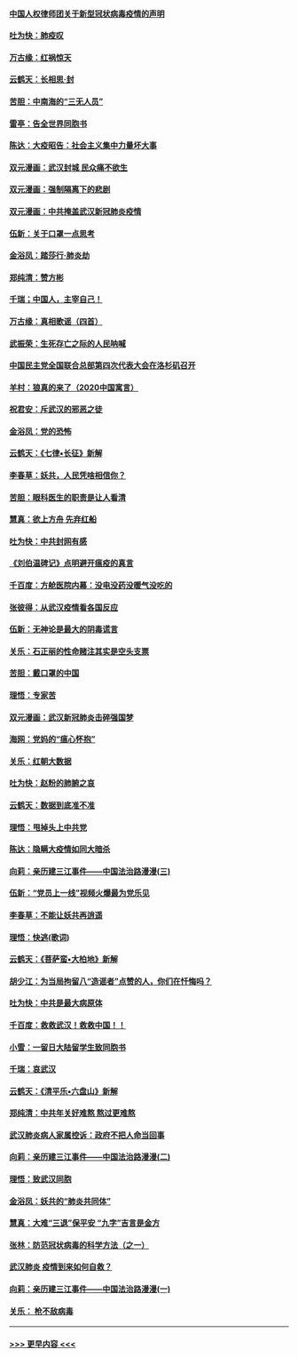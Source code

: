 #### [中国人权律师团关于新型冠状病毒疫情的声明](../pages/nsc993/n11864249.md?t=02130331) 
#### [吐为快：肺疫叹](../pages/nsc993/n11864027.md?t=02130331) 
#### [万古缘：红祸惊天](../pages/nsc993/n11864079.md?t=02130331) 
#### [云鹤天：长相思‧封](../pages/nsc993/n11864006.md?t=02130331) 
#### [苦胆：中南海的“三无人员”](../pages/nsc993/n11862997.md?t=02130331) 
#### [雷亭：告全世界同胞书](../pages/nsc993/n11862572.md?t=02130331) 
#### [陈达：大疫昭告：社会主义集中力量坏大事](../pages/nsc993/n11859419.md?t=02130331) 
#### [双元漫画：武汉封城 民众痛不欲生](../pages/nsc993/n11859287.md?t=02130331) 
#### [双元漫画：强制隔离下的悲剧](../pages/nsc993/n11859244.md?t=02130331) 
#### [双元漫画：中共掩盖武汉新冠肺炎疫情](../pages/nsc993/n11858249.md?t=02130331) 
#### [伍新：关于口罩一点思考](../pages/nsc993/n11859195.md?t=02130331) 
#### [金浴凤：踏莎行‧肺炎劫](../pages/nsc993/n11858227.md?t=02130331) 
#### [郑纯清：赞方彬](../pages/nsc993/n11856803.md?t=02130331) 
#### [千瑞；中国人，主宰自己！](../pages/nsc993/n11856793.md?t=02130331) 
#### [万古缘：真相歌谣（四首）](../pages/nsc993/n11856263.md?t=02130331) 
#### [武振荣：生死存亡之际的人民呐喊](../pages/nsc993/n11856256.md?t=02130331) 
#### [中国民主党全国联合总部第四次代表大会在洛杉矶召开](../pages/nsc993/n11856344.md?t=02130331) 
#### [羊村：狼真的来了（2020中国寓言）](../pages/nsc993/n11856229.md?t=02130331) 
#### [祝君安：斥武汉的邪恶之徒](../pages/nsc993/n11855861.md?t=02130331) 
#### [金浴凤：党的恐怖](../pages/nsc993/n11855849.md?t=02130331) 
#### [云鹤天：《七律▪长征》新解](../pages/nsc993/n11855479.md?t=02130331) 
#### [李春草：妖共，人民凭啥相信你？](../pages/nsc993/n11855196.md?t=02130331) 
#### [苦胆：眼科医生的职责是让人看清](../pages/nsc993/n11853840.md?t=02130331) 
#### [慧真：欲上方舟 先弃红船](../pages/nsc993/n11853483.md?t=02130331) 
#### [吐为快：中共封网有感](../pages/nsc993/n11852575.md?t=02130331) 
#### [《刘伯温碑记》点明避开瘟疫的真言](../pages/nsc993/n11852128.md?t=02130331) 
#### [千百度：方舱医院内幕：没电没药没暖气没吃的](../pages/nsc993/n11850211.md?t=02130331) 
#### [张彼得：从武汉疫情看各国反应](../pages/nsc993/n11850102.md?t=02130331) 
#### [伍新：无神论是最大的阴毒谎言](../pages/nsc993/n11846129.md?t=02130331) 
#### [关乐：石正丽的性命赌注其实是空头支票](../pages/nsc993/n11846109.md?t=02130331) 
#### [苦胆：戴口罩的中国](../pages/nsc993/n11845576.md?t=02130331) 
#### [理悟：专家苦](../pages/nsc993/n11845564.md?t=02130331) 
#### [双元漫画：武汉新冠肺炎击碎强国梦](../pages/nsc993/n11843320.md?t=02130331) 
#### [海网：党妈的“瘟心怀抱”](../pages/nsc993/n11840740.md?t=02130331) 
#### [关乐：红朝大数据](../pages/nsc993/n11840675.md?t=02130331) 
#### [吐为快：赵粉的肺腑之哀](../pages/nsc993/n11840618.md?t=02130331) 
#### [云鹤天：数据到底准不准](../pages/nsc993/n11840325.md?t=02130331) 
#### [理悟：甩掉头上中共党](../pages/nsc993/n11838826.md?t=02130331) 
#### [陈达：隐瞒大疫情如同大暗杀](../pages/nsc993/n11838771.md?t=02130331) 
#### [向莉：亲历建三江事件——中国法治路漫漫(三)](../pages/nsc993/n11831825.md?t=02130331) 
#### [伍新：“党员上一线”视频火爆最为党乐见](../pages/nsc993/n11838200.md?t=02130331) 
#### [李春草：不能让妖共再逍遥](../pages/nsc993/n11838102.md?t=02130331) 
#### [理悟：快逃(歌词)](../pages/nsc993/n11838083.md?t=02130331) 
#### [云鹤天：《菩萨蛮▪大柏地》新解](../pages/nsc993/n11838059.md?t=02130331) 
#### [胡少江：为当局拘留八“造谣者”点赞的人，你们在忏悔吗？](../pages/nsc993/n11836801.md?t=02130331) 
#### [吐为快：中共是最大病原体](../pages/nsc993/n11836748.md?t=02130331) 
#### [千百度：救救武汉！救救中国！！](../pages/nsc993/n11836145.md?t=02130331) 
#### [小雪：一留日大陆留学生致同胞书](../pages/nsc993/n11834624.md?t=02130331) 
#### [千瑞：哀武汉](../pages/nsc993/n11833647.md?t=02130331) 
#### [云鹤天：《清平乐▪六盘山》新解](../pages/nsc993/n11833611.md?t=02130331) 
#### [郑纯清：中共年关好难熬 熬过更难熬](../pages/nsc993/n11833489.md?t=02130331) 
#### [武汉肺炎病人家属控诉：政府不把人命当回事](../pages/nsc993/n11833205.md?t=02130331) 
#### [向莉：亲历建三江事件——中国法治路漫漫(二)](../pages/nsc993/n11829102.md?t=02130331) 
#### [理悟：致武汉同胞](../pages/nsc993/n11831522.md?t=02130331) 
#### [金浴凤：妖共的“肺炎共同体”](../pages/nsc993/n11829448.md?t=02130331) 
#### [慧真：大难“三退”保平安 “九字”吉言是金方](../pages/nsc993/n11829501.md?t=02130331) 
#### [张林：防范冠状病毒的科学方法（之一）](../pages/nsc993/n11828618.md?t=02130331) 
#### [武汉肺炎 疫情到来如何自救？](../pages/nsc993/n11827632.md?t=02130331) 
#### [向莉：亲历建三江事件——中国法治路漫漫(一)](../pages/nsc993/n11827190.md?t=02130331) 
#### [关乐： 枪不敌病毒](../pages/nsc993/n11826746.md?t=02130331) 

----
#### [ >>> 更早内容 <<< ](../indexes/nsc993-earlier.md)
